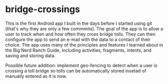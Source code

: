 # bridge-crossings

This is the first Android app I built in the days before I started using git (that's why they are only a few commmits). The goal of the app is to allow a user to track when and how often they cross bridge tolls. They can then configure the app to send an e-mail with the data to a contact of their choice. The app uses many of the principles and features I learned about in the Big Nerd Ranch Guide, including activities, fragments, intents, and saving and storing data.

Possible future addition: implement geo-fencing to detect when a user is crossing a toll bridge so tolls can be automatically stored insetad of manually entered as it is now. 
